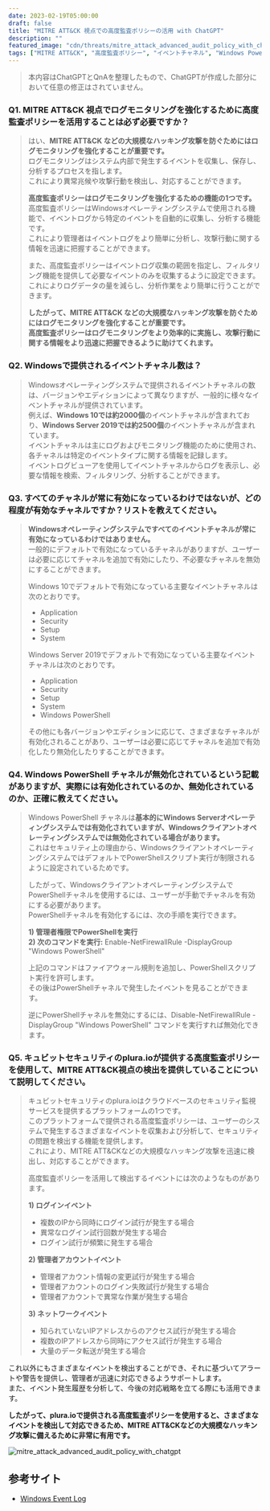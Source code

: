 ```yaml
---
date: 2023-02-19T05:00:00  
draft: false
title: "MITRE ATT&CK 視点での高度監査ポリシーの活用 with ChatGPT"  
description: ""  
featured_image: "cdn/threats/mitre_attack_advanced_audit_policy_with_chatgpt-1.png"
tags: ["MITRE ATT&CK", "高度監査ポリシー", "イベントチャネル", "Windows PowerShell チャネル", "MITRE ATT&CK", "Windows イベントログ"]  
---
```


> 本内容はChatGPTとQnAを整理したもので、ChatGPTが作成した部分において任意の修正はされていません。

### Q1. MITRE ATT&CK 視点でログモニタリングを強化するために高度監査ポリシーを活用することは必ず必要ですか？
<!--more-->
> はい、**MITRE ATT&CK などの大規模なハッキング攻撃を防ぐためにはログモニタリングを強化することが重要です。**  
> ログモニタリングはシステム内部で発生するイベントを収集し、保存し、分析するプロセスを指します。  
> これにより異常兆候や攻撃行動を検出し、対応することができます。
>
> **高度監査ポリシーはログモニタリングを強化するための機能の1つです。**  
> 高度監査ポリシーはWindowsオペレーティングシステムで使用される機能で、イベントログから特定のイベントを自動的に収集し、分析する機能です。  
> これにより管理者はイベントログをより簡単に分析し、攻撃行動に関する情報を迅速に把握することができます。
>
> また、高度監査ポリシーはイベントログ収集の範囲を指定し、フィルタリング機能を提供して必要なイベントのみを収集するように設定できます。  
> これによりログデータの量を減らし、分析作業をより簡単に行うことができます。
>
> **したがって、MITRE ATT&CK などの大規模なハッキング攻撃を防ぐためにはログモニタリングを強化することが重要です。  
> 高度監査ポリシーはログモニタリングをより効率的に実施し、攻撃行動に関する情報をより迅速に把握できるように助けてくれます。**

### Q2. Windowsで提供されるイベントチャネル数は？
> Windowsオペレーティングシステムで提供されるイベントチャネルの数は、バージョンやエディションによって異なりますが、一般的に様々なイベントチャネルが提供されています。  
> 例えば、**Windows 10では約2000個**のイベントチャネルが含まれており、**Windows Server 2019では約2500個**のイベントチャネルが含まれています。  
> イベントチャネルは主にログおよびモニタリング機能のために使用され、各チャネルは特定のイベントタイプに関する情報を記録します。  
> イベントログビューアを使用してイベントチャネルからログを表示し、必要な情報を検索、フィルタリング、分析することができます。

### Q3. すべてのチャネルが常に有効になっているわけではないが、どの程度が有効なチャネルですか？リストを教えてください。
> **Windowsオペレーティングシステムですべてのイベントチャネルが常に有効になっているわけではありません。**  
> 一般的にデフォルトで有効になっているチャネルがありますが、ユーザーは必要に応じてチャネルを追加で有効にしたり、不必要なチャネルを無効にすることができます。
>
> Windows 10でデフォルトで有効になっている主要なイベントチャネルは次のとおりです。  
> - Application  
> - Security  
> - Setup  
> - System
>
> Windows Server 2019でデフォルトで有効になっている主要なイベントチャネルは次のとおりです。  
> - Application  
> - Security  
> - Setup  
> - System  
> - Windows PowerShell
>
> その他にも各バージョンやエディションに応じて、さまざまなチャネルが有効化されることがあり、ユーザーは必要に応じてチャネルを追加で有効化したり無効化したりすることができます。

### Q4. Windows PowerShell チャネルが無効化されているという記載がありますが、実際には有効化されているのか、無効化されているのか、正確に教えてください。
> Windows PowerShell チャネルは**基本的にWindows Serverオペレーティングシステムでは有効化されていますが、Windowsクライアントオペレーティングシステムでは無効化されている場合があります。**  
> これはセキュリティ上の理由から、WindowsクライアントオペレーティングシステムではデフォルトでPowerShellスクリプト実行が制限されるように設定されているためです。
>
> したがって、WindowsクライアントオペレーティングシステムでPowerShellチャネルを使用するには、ユーザーが手動でチャネルを有効にする必要があります。  
> PowerShellチャネルを有効化するには、次の手順を実行できます。
> 
> **1) 管理者権限でPowerShellを実行**  
> **2) 次のコマンドを実行:** Enable-NetFirewallRule -DisplayGroup "Windows PowerShell"  
>
> 上記のコマンドはファイアウォール規則を追加し、PowerShellスクリプト実行を許可します。  
> その後はPowerShellチャネルで発生したイベントを見ることができます。
>
> 逆にPowerShellチャネルを無効にするには、Disable-NetFirewallRule -DisplayGroup "Windows PowerShell" コマンドを実行すれば無効化できます。

### Q5. キュビットセキュリティのplura.ioが提供する高度監査ポリシーを使用して、MITRE ATT&CK視点の検出を提供していることについて説明してください。
> キュビットセキュリティのplura.ioはクラウドベースのセキュリティ監視サービスを提供するプラットフォームの1つです。  
> このプラットフォームで提供される高度監査ポリシーは、ユーザーのシステムで発生するさまざまなイベントを収集および分析して、セキュリティの問題を検出する機能を提供します。  
> これにより、MITRE ATT&CKなどの大規模なハッキング攻撃を迅速に検出し、対応することができます。
>
> 高度監査ポリシーを活用して検出するイベントには次のようなものがあります。
> 
> **1) ログインイベント**
> - 複数のIPから同時にログイン試行が発生する場合  
> - 異常なログイン試行回数が発生する場合  
> - ログイン試行が頻繁に発生する場合
>   
> **2) 管理者アカウントイベント**
> - 管理者アカウント情報の変更試行が発生する場合  
> - 管理者アカウントのログイン失敗試行が発生する場合  
> - 管理者アカウントで異常な作業が発生する場合
>
> **3) ネットワークイベント**
> - 知られていないIPアドレスからのアクセス試行が発生する場合  
> - 複数のIPアドレスから同時にアクセス試行が発生する場合  
> - 大量のデータ転送が発生する場合

これ以外にもさまざまなイベントを検出することができ、それに基づいてアラートや警告を提供し、管理者が迅速に対応できるようサポートします。  
また、イベント発生履歴を分析して、今後の対応戦略を立てる際にも活用できます。

**したがって、plura.ioで提供される高度監査ポリシーを使用すると、さまざまなイベントを検出して対応できるため、MITRE ATT&CKなどの大規模なハッキング攻撃に備えるために非常に有用です。**

![mitre_attack_advanced_audit_policy_with_chatgpt](https://blog.plura.io/cdn/threats/mitre_attack_advanced_audit_policy_with_chatgpt-1.png)

## 参考サイト  
- [Windows Event Log](https://learn.microsoft.com/en-us/windows/win32/wes/windows-event-log)
